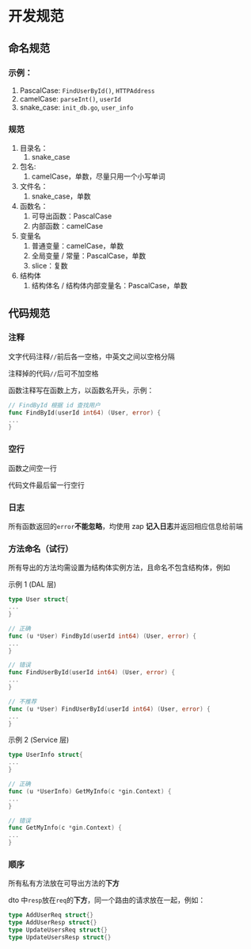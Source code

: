 # 开发规范

## 命名规范

### 示例：

1. PascalCase: `FindUserById()`, `HTTPAddress`
2. camelCase: `parseInt()`, `userId`
3. snake_case: `init_db.go`, `user_info`

### 规范

1. 目录名：
    1. snake_case
2. 包名:
    1. camelCase，单数，尽量只用一个小写单词
3. 文件名：
    1. snake_case，单数
4. 函数名：
    1. 可导出函数：PascalCase
    2. 内部函数：camelCase
5. 变量名
    1. 普通变量：camelCase，单数
    2. 全局变量 / 常量：PascalCase，单数
    3. slice：复数
6. 结构体
    1. 结构体名 / 结构体内部变量名：PascalCase，单数

## 代码规范

### 注释

文字代码注释`//`前后各一空格，中英文之间以空格分隔

注释掉的代码`//`后可不加空格

函数注释写在函数上方，以函数名开头，示例：

```go
// FindById 根据 id 查找用户
func FindById(userId int64) (User, error) {
...
}
```

### 空行

函数之间空一行

代码文件最后留一行空行

### 日志

所有函数返回的`error`**不能忽略**，均使用 zap **记入日志**并返回相应信息给前端

### 方法命名（试行）

所有导出的方法均需设置为结构体实例方法，且命名不包含结构体，例如

示例 1 (DAL 层)

```go
type User struct{
...
}

// 正确
func (u *User) FindById(userId int64) (User, error) {
...
}

// 错误
func FindUserById(userId int64) (User, error) {
...
}

// 不推荐
func (u *User) FindUserById(userId int64) (User, error) {
...
}

```

示例 2 (Service 层)

```go
type UserInfo struct{
...
}

// 正确
func (u *UserInfo) GetMyInfo(c *gin.Context) {
...
}

// 错误
func GetMyInfo(c *gin.Context) {
...
}
```

### 顺序

所有私有方法放在可导出方法的**下方**

dto 中`resp`放在`req`的**下方**，同一个路由的请求放在一起，例如：

```go
type AddUserReq struct{}
type AddUserResp struct{}
type UpdateUsersReq struct{}
type UpdateUsersResp struct{}
```
